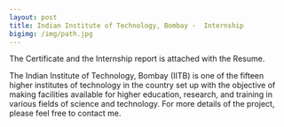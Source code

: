 ```yaml
---
layout: post
title: Indian Institute of Technology, Bombay -  Internship
bigimg: /img/path.jpg
---
```


The Certificate and the Internship report is attached with the Resume.

The Indian Institute of Technology, Bombay (IITB) is one of the fifteen higher institutes of technology in the country 
set up with the objective of making facilities available for higher education, research, and training in various fields of science and technology.
For more details of the project, please feel free to contact me.
